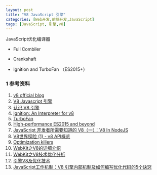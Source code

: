 ```yaml
---
layout: post
title: "V8 JavaScript 引擎"
categories: [Web开发,前端开发,JavaScript]
tags: [JavaScript, 引擎,v8]
---
```




JavaScript优化编译器

+ Full Combiler


+ Crankshaft
+ Ignition and TurboFan （ES2015+）


### 1 参考资料

1.  [v8 official blog](https://v8project.blogspot.my/)
2.  [V8 Javascript 引擎](http://www.vckbase.com/module/articleContent.php?id=8188)
3.  [认识 V8 引擎](https://zhuanlan.zhihu.com/p/27628685)
4.  [Ignition: An Interpreter for v8](https://docs.google.com/presentation/d/1OqjVqRhtwlKeKfvMdX6HaCIu9wpZsrzqpIVIwQSuiXQ/edit#slide=id.g1357e6d1a4_0_58)
5.  [TurboFan](https://github.com/v8/v8/wiki/TurboFan)
6.  [High-performance ES2015 and beyond](https://v8project.blogspot.my/2017/02/high-performance-es2015-and-beyond.html)
7.  [JavaScript 开发者所需要知道的 V8（一）：V8 In NodeJS](http://huang-jerryc.com/2016/11/08/the-v8-what-javascripter-should-konw-of-v8-in-nodejs/)
8.  [V8世界探险 (1) - v8 API概览](http://blog.csdn.net/lusing/article/details/53035185)
9.  [Optimization killers](https://github.com/petkaantonov/bluebird/wiki/Optimization-killers)
10.  [WebKit之V8的详细介绍](http://blog.csdn.net/sauphy/article/details/50168737)
11.  [WebKit之V8技术优化分析](http://blog.csdn.net/sauphy/article/details/50749430)
12.  [引擎V8及优化技术](http://blog.csdn.net/hgl868/article/details/45095153)
13.  [JavaScript工作机制：V8 引擎内部机制及如何编写优化代码的5个诀窍](http://www.zcfy.cc/article/how-javascript-works-inside-the-v8-engine-5-tips-on-how-to-write-optimized-code-4033.html?hmsr=toutiao.io&utm_medium=toutiao.io&utm_source=toutiao.io)


